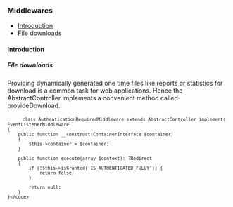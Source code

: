 <h3 class="doc-title">Middlewares</h3>

- [Introduction](#introduction)
- [File downloads](#file-downloads)

<h4><a id="introduction">Introduction</a></h4>

<h5><a id="pre-action-middleware">File downloads</a></h5>

Providing dynamically generated one time files like reports or statistics for download is a common task for web applications. Hence the <span class="code-hint">AbstractController</span> implements a convenient method called <span class="code-hint">provideDownload</span>. 

<div class="code-header">
	<div class="container-fluid">
		<div class="row">
          <div class="button red"></div>
          <div class="button yellow"></div>
          <div class="button green"></div>
        </div>
    </div>
</div>
<pre class="code-white line-numbers language-php">
	<code class="imp-code language-php"><?php
	namespace App\Controller\Middleware;
	use Impulse\ImpulseBundle\Execution\Middleware\EventListenerMiddleware;
	use Psr\Container\ContainerInterface;
	use Symfony\Bundle\FrameworkBundle\Controller\AbstractController;

    class AuthenticationRequiredMiddleware extends AbstractController implements EventListenerMiddleware
    {
        public function __construct(ContainerInterface $container)
        {
            $this->container = $container;
        }

        public function execute(array $context): ?Redirect
        {
            if (!$this->isGranted('IS_AUTHENTICATED_FULLY')) {
                return false;
            }

            return null;
        }
    }</code>
</pre>
